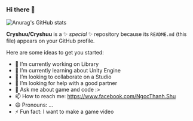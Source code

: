 ### Hi there 👋

![Anurag's GitHub stats](https://github-readme-stats.vercel.app/api?username=Cryshuu&show_icons=true&theme=radical)

**Cryshuu/Cryshuu** is a ✨ _special_ ✨ repository because its `README.md` (this file) appears on your GitHub profile.

Here are some ideas to get you started:

- 🔭 I’m currently working on Library
- 🌱 I’m currently learning about Unity Engine
- 👯 I’m looking to collaborate on a Studio
- 🤔 I’m looking for help with a good partner
- 💬 Ask me about game and code :>
- 📫 How to reach me: https://www.facebook.com/NgocThanh.Shu
- 😄 Pronouns: ...
- ⚡ Fun fact: I want to make a game video  

